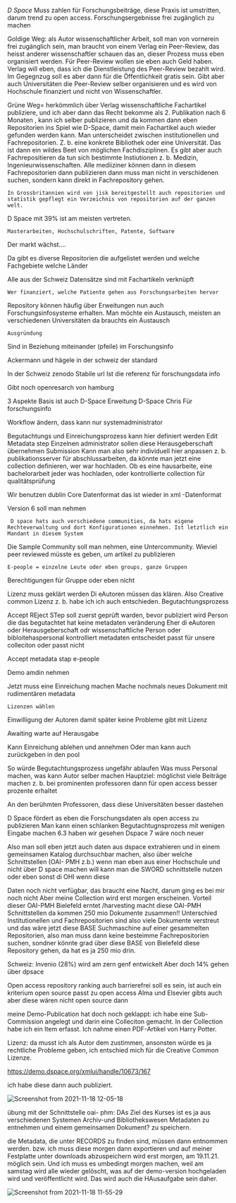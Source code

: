 

*D Space*
Muss zahlen für Forschungsbeiträge, diese Praxis ist umstritten, darum trend zu open access. Forschungsergebnisse frei zugänglich zu machen

Goldige Weg: als Autor wissenschaftlicher Arbeit, soll man von vornerein frei zugänglich sein, man braucht von einem Verlag ein Peer-Review, das heisst anderer wissenschaftler schauen  das an, dieser Prozess muss eben organisiert werden. Für Peer-Review wollen sie eben auch Geld haben. 
Verlag will eben, dass ich die Dienstleistung des Peer-Review bezahlt wird. Im Gegegnzug soll es aber dann für die Öffentlichkeit gratis sein. Gibt aber auch Universitäten die Peer-Review selber organisieren und es wird von Hochschule finanziert und nicht von Wissenschaftler.

Grüne Weg= herkömmlich über Verlag wissenschaftliche Fachartikel publiziere, und ich aber dann das Recht bekomme als 2. Publikation nach 6 Monaten , kann ich selber publizieren und da kommen dann eben Repositorien ins Spiel wie D-Space, damit mein Fachartikel auch wieder gefunden werden kann.
Man unterscheidet zwischen institutionellen und Fachrepositorien. Z. b. eine konkrete Bibliothek oder eine Universität. Das ist dann ein wildes Beet von möglichen Fachdisziplinen. 
Es gibt aber auch Fachrepositieren da tun sich bestimmte Instiutionen z. b. Medizin, Ingenieurwissenschaften. Alle mediiziner können dann in diesem Fachrepositorien dann publizieren dann muss man nicht in verschidenen suchen, sondern kann direkt in Fachrepository gehen.
 
	In Grossbritannien wird von jisk bereitgestellt auch repositorien und statistik gepflegt ein Verzeichnis von repositorien auf der ganzen welt.
  D Space mit 39% ist am meisten vertreten.
 
	Masterarbeiten, Hochschulschriften, Patente, Software
 
	 
Der markt wächst....
 
	 
	 
Da gibt es diverse Repositorien die aufgelistet werden und welche Fachgebiete welche Länder
 
Alle aus der Schweiz
Datensätze sind mit Fachartikeln verknüpft
 
	Wer finanziert, welche Patiente gehen aus Forschungsarbeiten hervor
Repository können häufig über Erweitungen nun auch Forschungsinfosysteme erhalten.
Man möchte ein Austausch, meisten an verschiedenen Universitäten da brauchts ein Austausch
 
	Ausgründung
Sind in Beziehung miteinander  (pfeile) im Forschungsinfo

Ackermann und hägele in der schweiz der standard

In der Schweiz zenodo
Stabile url 
Ist die referenz für forschungsdata info


Gibt noch openresarch von hamburg
 
3 Aspekte 
Basis ist auch D-Space
Erweitung D-Space Chris Für forschungsinfo



Workflow ändern, dass kann nur systemadministrator
 
Begutachtungs und Einreichungsprozess kann hier definiert werden
Edit Metadata step
Einzelnen administrator sollen diese Herausgeberschaft übernehmen
Submission 
Kann man also sehr individuell hier anpassen
z. b. publikationsserver für abschlussarbeiten, da könnte man jetzt eine collection definieren, wer war hochladen. Ob es eine hausarbeite, eine bachelorarbeit
jeder was hochladen, oder kontrollierte collection für qualitätsprüfung
 

 
Wir benutzen dublin Core Datenformat das ist wieder in xml -Datenformat

Version 6 soll man nehmen


 

	 D space hats auch verschiedene communities, da hats eigene Rechteverwaltung und dort Konfigurationen einnehmen. Ist letztlich ein Mandant in diesem System
Die Sample Community soll man nehmen, eine Untercommunity.
Wieviel peer reviewed müsste es geben, um artikel zu publizieren
 
	E-people = einzelne Leute oder eben groups, ganze Gruppen
Berechtigungen für Gruppe oder eben nicht


 

Lizenz muss geklärt werden
Di eAutoren müssen das klären.
Also Creative common Lizenz z. b. habe ich ich auch entschieden.
Begutachtungsprozess
 
 
 
Accept REject STep soll zuerst geprüft warden, bevor publiziert wird
Person die das begutachtet hat keine metadaten veränderung
Eher di eAutoren oder Herausgeberschaft odr wissenschaftliche Person oder bibloitehaspersonal kontrolliert metadaten entscheidet passt für unsere colleciton oder passt nicht
 
Accept metadata stap
e-people
 
Demo amdin nehmen
 
Jetzt muss eine Einreichung machen
Mache nochmals neues Dokument mit rudimentären metadata
 

	 
	Lizenzen wählen
 Einwilligung der Autoren  damit später keine Probleme gibt mit Lizenz
 
 
Awaiting warte auf Herausgabe
 
 
Kann Einreichung ablehen und annehmen
Oder man kann auch zurückgeben in den pool
 
 
 
So würde Begutachtungsprozess ungefähr ablaufen 
Was muss Personal machen, was kann Autor selber machen
Hauptziel: möglichst viele Beiträge machen z. b. bei prominenten professoren dann für open access besser prozente erhaltet



An den berühmten Professoren, dass diese Universitäten besser dastehen




 

 
D Space fördert as eben die Forschungsdaten als open access zu publizieren
Man kann einen schlanken Begutachtugnsprozess mit wenigen Eingabe machen
6.3 haben wir gesehen Dspace 7 wäre noch neuer

Also man soll eben jetzt auch daten aus dspace extrahieren und in einem gemeinsamen Katalog durchsuchbar machen, also über welche Schnittstellen (OAI- PMH z.b.) wenn man eben aus einer Hochschule und nicht über D space machen will kann man die SWORD schnittstelle nutzen oder eben sonst di OHI wenn diese
 
Daten noch nicht verfügbar, das braucht eine Nacht, darum ging es bei mir noch nicht
Aber meine Collection wird erst morgen erscheinen. 
Vorteil dieser OAI-PMH Bielefeld erntet /harvesting macht  diese OAI-PMH Schnittstellen da kommen 250 mio Dokumente zusammen!!
Unterschied Institutionellen und Fachrepositorien sind also viele Dokumente verstreut und das wäre jetzt diese BASE Suchmaschine auf einer gesammelten Repositorien, also man muss dann keine besteimme Fachrepositorien suchen, sondner könnte grad über diese BASE  von Bielefeld diese Repository gehen, da hat es ja 250 mio drin.
 
 

Schweiz:
Invenio (28%) wird am zern genf entwickelt
Aber doch 14% gehen über dpsace

Open access repository ranking auch barrierefrei soll es sein, ist auch ein kriterium
  open source passt zu open access
Alma und Elsevier gibts auch aber diese wären nicht open source dann
 





meine Demo-Publication hat doch noch geklappt:
ich habe eine Sub-Commission angelegt und darin eine Colleciton gemacht.
In der Collection habe ich ein Item erfasst. Ich nahme einen PDF-Artikel von Harry Potter.

Lizenz: da musst ich als Autor dem zustimmen, ansonsten würde es ja rechtliche Probleme geben, ich entschied mich für die 
Creative Common Lizenze.


https://demo.dspace.org/xmlui/handle/10673/167



ich habe diese dann auch publiziert.

![Screenshot from 2021-11-18 12-05-18](https://user-images.githubusercontent.com/90834735/142403995-b38b567a-6bd9-4484-a3d9-7f8110c35025.png)




übung mit der Schnittstelle oai- phm:
DAs Ziel des Kurses ist es ja aus verschiedenen Systemen Archiv-und Bibliothekswesen Metadaten zu entnehmen und einem gemeinsamen Dokument?   zu speichern.

die Metadata, die unter RECORDS zu finden sind, müssen dann entnommen werden. bzw. ich muss diese morgen dann exportieren und auf meiner Festplatte unter downloads abzuspeichern wird erst morgen, am 19.11.21. möglich sein. Und ich muss es umbedingt morgen machen, weil am samstag wird alle wieder gelöscht, was auf der demo-version hochgeladen wird und veröffentlicht wird.
Das wird auch die HAusaufgabe sein daher.

![Screenshot from 2021-11-18 11-55-29](https://user-images.githubusercontent.com/90834735/142404057-eb0ab083-d855-4214-a200-c913feb9b65e.png)

